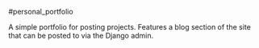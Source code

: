 #personal_portfolio

A simple portfolio for posting projects. Features a blog section of the site that can be posted to via the Django admin.